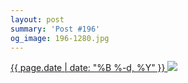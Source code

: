 ```yaml
---
layout: post
summary: 'Post #196'
og_image: 196-1280.jpg
---
```


<p>
 <time>
  <a href="/196">
   {{ page.date | date: "%B %-d, %Y" }}
  </a>
 </time>
 <a href="/196">
  <img sizes="(min-width: 700px) 50vw, calc(100vw - 2rem)" src="{{ site.assets_url }}/196-640.jpg" srcset="{{ site.assets_url }}/196-1280.jpg 1280w, {{ site.assets_url }}/196-960.jpg 960w, {{ site.assets_url }}/196-640.jpg 640w, {{ site.assets_url }}/196-320.jpg 320w"/>
 </a>
</p>
